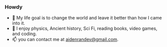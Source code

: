 ### Howdy
- 🔭 My life goal is to change the world and leave it better than how I came into it.
- 🌱 I enjoy physics, Ancient history, Sci Fi, reading books, video games, and coding.
- 📫 you can contact me at aidenrandev@gmail.com.

<!--
**AidenRand/AidenRand** is a ✨ _special_ ✨ repository because its `README.md` (this file) appears on your GitHub profile.

Here are some ideas to get you started:

- 🔭 I’m currently working on ...
- 🌱 I’m currently learning ...
- 👯 I’m looking to collaborate on ...
- 🤔 I’m looking for help with ...
- 💬 Ask me about ...
- 📫 How to reach me: ...
- 😄 Pronouns: ...
- ⚡ Fun fact: ...
-->
